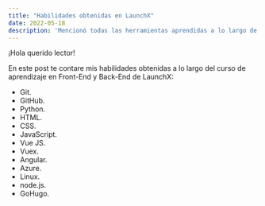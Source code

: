 ```yaml
---
title: "Habilidades obtenidas en LaunchX"
date: 2022-05-18
description: 'Mencionó todas las herramientas aprendidas a lo largo de LaunchX'
---
```


¡Hola querido lector!

En este post te contare mis habilidades obtenidas a lo largo del curso de aprendizaje en Front-End y Back-End de LaunchX:

- Git.
- GitHub.
- Python.
- HTML.
- CSS.
- JavaScript.
- Vue JS.
- Vuex.
- Angular.
- Azure.
- Linux.
- node.js.
- GoHugo.
